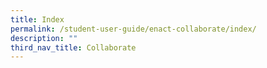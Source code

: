 ```yaml
---
title: Index
permalink: /student-user-guide/enact-collaborate/index/
description: ""
third_nav_title: Collaborate
---
```

